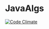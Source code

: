 # JavaAlgs
[![Code Climate](https://codeclimate.com/github/vinee109/JavaAlgs/badges/gpa.svg)](https://codeclimate.com/github/vinee109/JavaAlgs)
